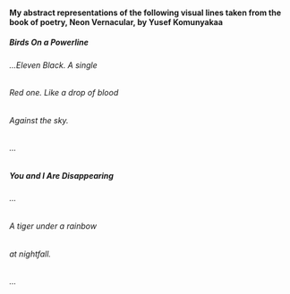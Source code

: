 #### My abstract representations of the following visual lines taken from the book of poetry, Neon Vernacular, by Yusef Komunyakaa

##### Birds On a Powerline
###### ...Eleven Black. A single 
###### Red one. Like a drop of blood
###### Against the sky.
###### ...


##### You and I Are Disappearing
###### ...
###### A tiger under a rainbow
######   at nightfall.
###### ...
